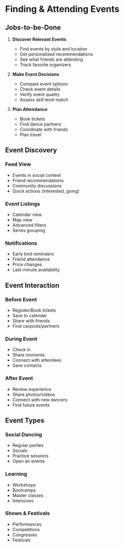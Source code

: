 # Finding & Attending Events

## Jobs-to-be-Done

1. **Discover Relevant Events**

   - Find events by style and location
   - Get personalized recommendations
   - See what friends are attending
   - Track favorite organizers

2. **Make Event Decisions**

   - Compare event options
   - Check event details
   - Verify event quality
   - Assess skill level match

3. **Plan Attendance**
   - Book tickets
   - Find dance partners
   - Coordinate with friends
   - Plan travel

## Event Discovery

### Feed View

- Events in social context
- Friend recommendations
- Community discussions
- Quick actions (interested, going)

### Event Listings

- Calendar view
- Map view
- Advanced filters
- Series grouping

### Notifications

- Early bird reminders
- Friend attendance
- Price changes
- Last-minute availability

## Event Interaction

### Before Event

- Register/Book tickets
- Save to calendar
- Share with friends
- Find carpools/partners

### During Event

- Check in
- Share moments
- Connect with attendees
- Save contacts

### After Event

- Review experience
- Share photos/videos
- Connect with new dancers
- Find future events

## Event Types

### Social Dancing

- Regular parties
- Socials
- Practice sessions
- Open air events

### Learning

- Workshops
- Bootcamps
- Master classes
- Intensives

### Shows & Festivals

- Performances
- Competitions
- Congresses
- Festivals
